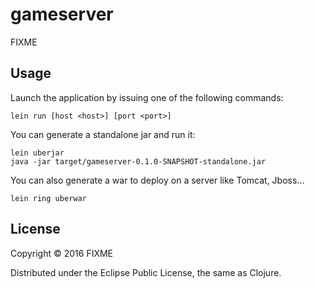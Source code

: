 # gameserver

FIXME

## Usage
Launch the application by issuing one of the following commands:

```shell
lein run [host <host>] [port <port>]
```

You can generate a standalone jar and run it:

```shell   
lein uberjar
java -jar target/gameserver-0.1.0-SNAPSHOT-standalone.jar
```

You can also generate a war to deploy on a server like Tomcat, Jboss...

```shell
lein ring uberwar
```

## License

Copyright © 2016 FIXME

Distributed under the Eclipse Public License, the same as Clojure.

